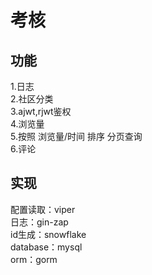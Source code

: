 # 考核
## 功能  
 1.日志  
 2.社区分类  
 3.ajwt,rjwt鉴权  
 4.浏览量  
 5.按照 浏览量/时间 排序 分页查询  
 6.评论
## 实现  
 配置读取：viper  
 日志：gin-zap  
 id生成：snowflake  
 database：mysql  
 orm：gorm  
 
